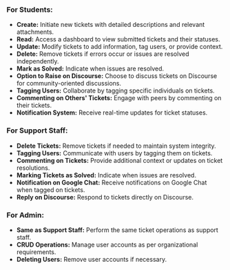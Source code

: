 ### For Students:
- **Create:** Initiate new tickets with detailed descriptions and relevant attachments.
- **Read:** Access a dashboard to view submitted tickets and their statuses.
- **Update:** Modify tickets to add information, tag users, or provide context.
- **Delete:** Remove tickets if errors occur or issues are resolved independently.
- **Mark as Solved:** Indicate when issues are resolved.
- **Option to Raise on Discourse:** Choose to discuss tickets on Discourse for community-oriented discussions.
- **Tagging Users:** Collaborate by tagging specific individuals on tickets.
- **Commenting on Others' Tickets:** Engage with peers by commenting on their tickets.
- **Notification System:** Receive real-time updates for ticket statuses.

### For Support Staff:
- **Delete Tickets:** Remove tickets if needed to maintain system integrity.
- **Tagging Users:** Communicate with users by tagging them on tickets.
- **Commenting on Tickets:** Provide additional context or updates on ticket resolutions.
- **Marking Tickets as Solved:** Indicate when issues are resolved.
- **Notification on Google Chat:** Receive notifications on Google Chat when tagged on tickets.
- **Reply on Discourse:** Respond to tickets directly on Discourse.

### For Admin:
- **Same as Support Staff:** Perform the same ticket operations as support staff.
- **CRUD Operations:** Manage user accounts as per organizational requirements.
- **Deleting Users:** Remove user accounts if necessary.
